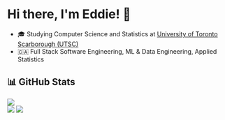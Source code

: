 # Hi there, I'm Eddie! 👋

- 🎓 Studying Computer Science and Statistics at [University of Toronto Scarborough (UTSC)](https://www.utsc.utoronto.ca/home/)
- 🇨🇦 Full Stack Software Engineering, ML & Data Engineering, Applied Statistics

## 📊 GitHub Stats

![](https://github-readme-streak-stats.herokuapp.com/?user=eshinhw&theme=default&hide_border=false)<br/>
![](https://github-readme-stats.vercel.app/api?username=eshinhw&theme=default&hide_border=false&include_all_commits=true&count_private=true)
![](https://github-readme-stats.vercel.app/api/top-langs/?username=eshinhw&theme=default&hide_border=false&include_all_commits=true&count_private=true&layout=compact)

